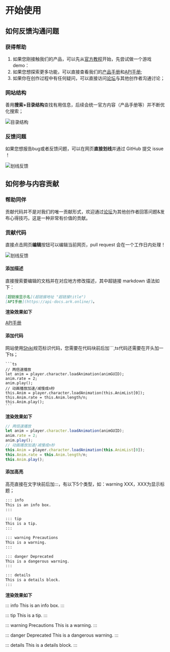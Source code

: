 # 开始使用

## 如何反馈沟通问题

### 获得帮助

1. 如果您刚接触我们的产品，可以先从[官方教程](https://meta.feishu.cn/wiki/wikcnmY0MQweLdbnlywkJJiDucd)开始，先尝试做一个游戏 demo：
2. 如果您想探索更多功能，可以直接查看我们的[产品手册](https://meta.feishu.cn/wiki/wikcnTRMsvWdaJq2SOenbuHjXmf)和[API手册](https://api-docs.ark.online/);
3. 如果你在创作过程中有任何疑问，可以直接访问[论坛](https://forum.ark.online/)与其他创作者沟通讨论；

### 网站结构

善用**搜索+目录结构**查找有用信息，后续会统一官方内容（产品手册等）并不断优化搜索；

![目录结构](https://tc-cdn-forum.ark.online/forum/202302/27/112907mi8oj2o51kzr25jm.png)

### 反馈问题

如果您想报告bug或者反馈问题，可以在网页**直接划线**并通过 GitHub 提交 issue ！

![划线反馈](https://tc-cdn-forum.ark.online/forum/202302/27/113109tgrcp2wvuypcik8c.gif)

## 如何参与内容贡献

### 帮助同伴

贡献代码并不是对我们的唯一贡献形式，欢迎通过[论坛](https://forum.ark.online/)为其他创作者回答问题&发布心得技巧，这是一种非常有价值的贡献。

### 贡献代码

直接点击网页**编辑**按钮可以编辑当前网页，pull request 会在一个工作日内处理！

![划线反馈](https://tc-cdn-forum.ark.online/forum/202302/27/113110nvzywxtc6rsrvz7g.gif)


#### 添加描述

直接搜索要编辑的文档并在对应地方修改描述，其中超链接 markdown 语法如下：

``` markdown
[超链接显示名](超链接地址 "超链接title")
[API手册](https://api-docs.ark.online/)。
```

**渲染效果如下**

[API手册](https://api-docs.ark.online/)


#### 添加代码

网站使用[Shiki](https://shiki.matsu.io/)规范标识代码，您需要在代码块前后加```,ts代码还需要在开头加一下ts；

````
```ts
// 两倍速播放
let anim = player.character.loadAnimation(animGUID);
anim.rate = 2;
anim.play();
// 动画播放加速/减慢成n秒
this.Anim = player.character.loadAnimation(this.AnimList[0]);
this.Anim.rate = this.Anim.length/n;
this.Anim.play();
```
````

**渲染效果如下**

```ts
// 两倍速播放
let anim = player.character.loadAnimation(animGUID);
anim.rate = 2;
anim.play();
// 动画播放加速/减慢成n秒
this.Anim = player.character.loadAnimation(this.AnimList[0]);
this.Anim.rate = this.Anim.length/n;
this.Anim.play();
```

#### 添加高亮

高亮直接在文字块前后加:::，有以下5个类型，如：warning XXX，XXX为显示标题；

```markdown
::: info
This is an info box.
:::

::: tip
This is a tip.
:::

::: warning Precautions
This is a warning.
:::

::: danger Deprecated
This is a dangerous warning.
:::

::: details
This is a details block.
:::
```

**渲染效果如下**

::: info
This is an info box.
:::

::: tip
This is a tip.
:::

::: warning Precautions
This is a warning.
:::

::: danger Deprecated
This is a dangerous warning.
:::

::: details
This is a details block.
:::
